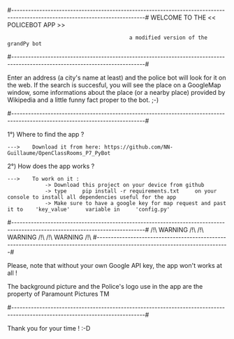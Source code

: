#-----------------------------------------------------------------------------------------------------------------------------#
                                             WELCOME TO THE << POLICEBOT APP >>

                                           a modified version of the grandPy bot
#-----------------------------------------------------------------------------------------------------------------------------#

Enter an address (a city's name at least) and the police bot will look for it on the web.
If the search is succesful, you will see the place on a GoogleMap window, some informations about the place (or a nearby place) provided by Wikipedia
and a little funny fact proper to the bot.  ;-)

#-----------------------------------------------------------------------------------------------------------------------------#

1°) Where to find the app ?

    --->    Download it from here: https://github.com/NN-Guillaume/OpenClassRooms_P7_PyBot


2°) How does the app works ?

    --->    To work on it :
                -> Download this project on your device from github
                -> type     pip install -r requirements.txt     on your console to install all dependencies useful for the app
                -> Make sure to have a google key for map request and past it to    'key_value'     variable in     'config.py'


#-----------------------------------------------------------------------------------------------------------------------------#
         /!\ WARNING /!\         /!\ WARNING /!\         /!\ WARNING /!\  #-----------------------------------------------------------------------------------------------------------------------------#

Please, note that without your own Google API key, the app won't works at all !

The background picture and the Police's logo use in the app are the property of    Paramount Pictures TM

#-----------------------------------------------------------------------------------------------------------------------------#

Thank you for your time ! :-D
